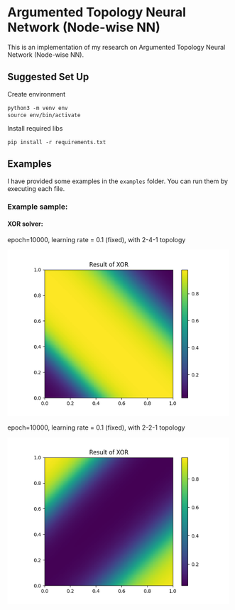 # Argumented Topology Neural Network (Node-wise NN)
This is an implementation of my research on Argumented Topology Neural Network (Node-wise NN).


## Suggested Set Up

Create environment
```
python3 -m venv env
source env/bin/activate
```

Install required libs
```
pip install -r requirements.txt
```

## Examples
I have provided some examples in the `examples` folder. You can run them by executing each file.


### Example sample: 
#### XOR solver:
epoch=10000, learning rate = 0.1 (fixed), with 2-4-1 topology

<img src="examples/results/XOR_result_2_4_1_epoch_10000_lr0.1.png" width="500"/>

epoch=10000, learning rate = 0.1 (fixed), with 2-2-1 topology

<img src="examples/results/XOR_result_2_2_1_epoch_10000_lr0.1.png" width="500"/>

